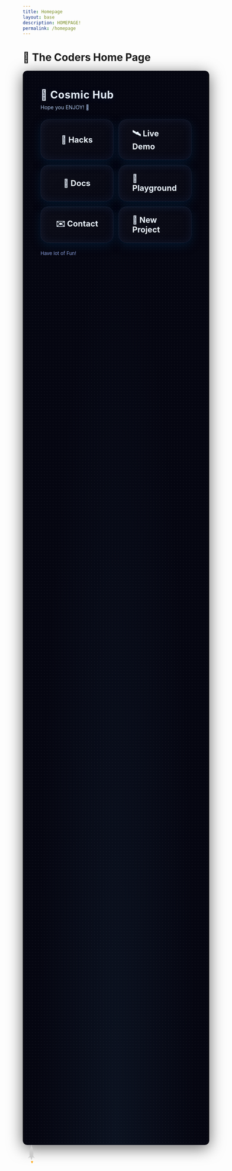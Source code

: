 ```yaml
---
title: Homepage
layout: base
description: HOMEPAGE!
permalink: /homepage
---
```

# 🚀 The Coders Home Page

<style>
  /* ===== Space background & layout (same as before) ===== */
  .space-wrap{
    min-height: 70vh;
    padding: 48px;
    border-radius: 12px;
    background: radial-gradient(ellipse at bottom, #0b1220 0%, #050611 60%);
    color: #e6f0ff;
    box-shadow: 0 8px 40px rgba(0,0,0,0.6), inset 0 1px 0 rgba(255,255,255,0.02);
    font-family: -apple-system, BlinkMacSystemFont, "Segoe UI", Roboto, "Helvetica Neue", Arial;
    position: relative;
    overflow: hidden;
  }
  .space-wrap::before, .space-wrap::after{
    content: "";
    position: absolute;
    top: -20%;
    left: -10%;
    right: -10%;
    bottom: -20%;
    background-image: radial-gradient(#ffffff11 1px, transparent 1px);
    background-size: 8px 8px;
    opacity: 0.7;
    pointer-events: none;
  }
  .space-wrap::after{
    background-size: 24px 24px;
    opacity: 0.25;
    filter: blur(6px);
  }

  .cosmic-title{
    font-size: 28px;
    margin: 0 0 8px 0;
    letter-spacing: 0.6px;
    text-shadow: 0 2px 20px rgba(100,150,255,0.12);
  }
  .cosmic-sub{margin: 0 0 24px 0; color: #bcd6ff; opacity: 0.9;}

  .btn-grid{
    display: grid;
    grid-template-columns: repeat(auto-fit, minmax(180px, 1fr));
    gap: 14px;
    max-width: 900px;
    margin-top: 12px;
  }
  .cosmic-btn{
    display: inline-flex;
    gap: 14px;
    align-items: center;
    justify-content: center;
    padding: 22px 36px;
    border-radius: 22px;
    font-size: 1.35rem;
    background: linear-gradient(135deg, rgba(255,255,255,0.03), rgba(255,255,255,0.01));
    color: #eaf4ff;
    text-decoration: none;
    border: 1px solid rgba(120,170,255,0.12);
    box-shadow: 0 8px 24px rgba(4, 30, 55, 0.7), 0 0 24px rgba(100,150,255,0.09) inset;
    transition: transform .14s ease, box-shadow .14s ease;
    font-weight: 700;
  }
  .cosmic-btn:hover{
    transform: translateY(-6px) scale(1.01);
    box-shadow: 0 18px 30px rgba(40,100,200,0.12), 0 0 32px rgba(120,180,255,0.08);
  }
  .tiny-note { margin-top: 20px; font-size: 13px; color: #9fb8ff; opacity: .85; }

  /* ===== Rocket styles ===== */
  #rocket {
    position: fixed;
    width: 50px;
    height: 50px;
    pointer-events: none;      /* so it doesn’t block clicks */
    z-index: 9999;
    transform-origin: center center;
    will-change: transform;
  }
</style>

<div class="space-wrap">

  <h1 class="cosmic-title">🌠 Cosmic Hub</h1>
  <p class="cosmic-sub">Hope you ENJOY! 🚀</p>

  <div class="btn-grid">
    <a class="cosmic-btn" href="https://precia-verma.github.io/Group-projects/hacks-homepage" target="_blank">🚀 Hacks</a>
    <a class="cosmic-btn" href="https://your-live-project.example" target="_blank">🛰️ Live Demo</a>
    <a class="cosmic-btn" href="https://google.com" target="_blank">🔭 Docs</a>
    <a class="cosmic-btn" href="https://codepen.io" target="_blank">🧩 Playground</a>
    <a class="cosmic-btn" href="mailto:you@example.com" target="_blank">✉️ Contact</a>
	 <a class="cosmic-btn" href="https://your-new-link.example" target="_blank">🌌 New Project</a>
  </div>

  <p class="tiny-note">Have lot of Fun!</p>
</div>

<!-- ===== Rocket SVG ===== -->
<svg id="rocket" viewBox="0 0 64 64">
  <path fill="#ccc" d="M32 0C24 10 22 24 24 38l-6 8 8-4 4 10 4-10 8 4-6-8c2-14 0-28-8-38z"/>
  <path fill="orange" d="M28 56l4 8 4-8z"/>
</svg>

<script>
  (function(){
    const rocket = document.getElementById('rocket');
    let targetX = window.innerWidth/2;
    let targetY = window.innerHeight/2;
    let currentX = targetX;
    let currentY = targetY;

    document.addEventListener('mousemove', e => {
      targetX = e.clientX;
      targetY = e.clientY;
    });

    function animate(){
      // smooth follow: lerp toward target (closer to cursor)
  currentX += (targetX - currentX) * 0.35;
  currentY += (targetY - currentY) * 0.35;

      // rotation: point roughly toward movement direction
      const dx = targetX - currentX;
      const dy = targetY - currentY;
      const angle = Math.atan2(dy, dx) * (180 / Math.PI) + 90;

      rocket.style.transform = `translate(${currentX - 25}px, ${currentY - 25}px) rotate(${angle}deg)`;
      requestAnimationFrame(animate);
    }
    animate();
  })();
</script>